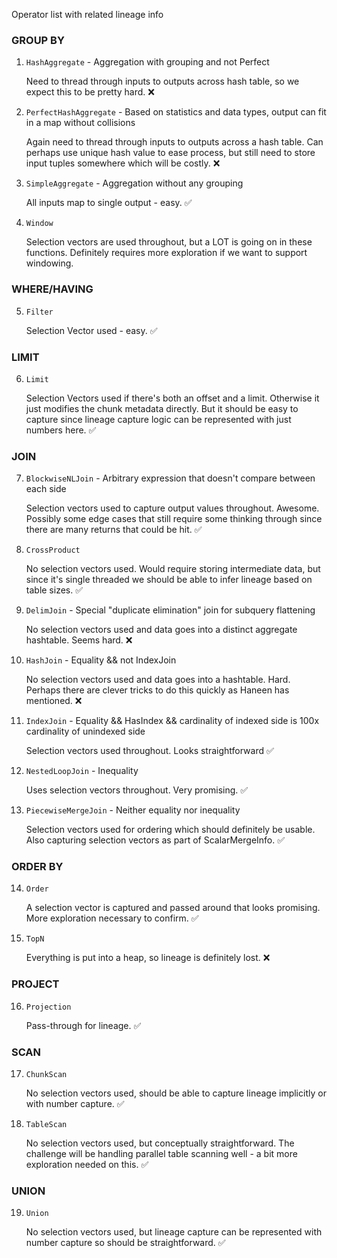 Operator list with related lineage info

### GROUP BY
1. `HashAggregate` - Aggregation with grouping and not Perfect

    Need to thread through inputs to outputs across hash table, so we expect this to be pretty hard.
    :x:

2. `PerfectHashAggregate` - Based on statistics and data types, output can fit in a map without collisions

    Again need to thread through inputs to outputs across a hash table.
    Can perhaps use unique hash value to ease process, but still need to store input tuples somewhere which will be costly.
    :x:

3. `SimpleAggregate` - Aggregation without any grouping

    All inputs map to single output - easy.
    :white_check_mark:

4. `Window`

    Selection vectors are used throughout, but a LOT is going on in these functions.
    Definitely requires more exploration if we want to support windowing.

### WHERE/HAVING
5. `Filter`

    Selection Vector used - easy.
    :white_check_mark:

### LIMIT
6. `Limit`

    Selection Vectors used if there's both an offset and a limit.
    Otherwise it just modifies the chunk metadata directly.
    But it should be easy to capture since lineage capture logic can be represented with just numbers here.
    :white_check_mark:

### JOIN
7. `BlockwiseNLJoin` - Arbitrary expression that doesn't compare between each side

    Selection vectors used to capture output values throughout. Awesome.
    Possibly some edge cases that still require some thinking through since there are many returns that could be hit.
    :white_check_mark: 

8. `CrossProduct`

    No selection vectors used. Would require storing intermediate data,
    but since it's single threaded we should be able to infer lineage based on table sizes.
    :white_check_mark:

9. `DelimJoin` - Special "duplicate elimination" join for subquery flattening

    No selection vectors used and data goes into a distinct aggregate hashtable. Seems hard.
    :x: 

10. `HashJoin` - Equality && not IndexJoin

    No selection vectors used and data goes into a hashtable. Hard.
    Perhaps there are clever tricks to do this quickly as Haneen has mentioned.
    :x:

11. `IndexJoin` - Equality && HasIndex && cardinality of indexed side is 100x cardinality of unindexed side

    Selection vectors used throughout. Looks straightforward
    :white_check_mark:

12. `NestedLoopJoin` - Inequality

    Uses selection vectors throughout. Very promising.
    :white_check_mark: 

13. `PiecewiseMergeJoin` - Neither equality nor inequality

    Selection vectors used for ordering which should definitely be usable.
    Also capturing selection vectors as part of ScalarMergeInfo.
    :white_check_mark: 

### ORDER BY
14. `Order`

    A selection vector is captured and passed around that looks promising. More exploration necessary to confirm.
    :white_check_mark: 

15. `TopN`

    Everything is put into a heap, so lineage is definitely lost.
    :x: 

### PROJECT
16. `Projection`

    Pass-through for lineage.
    :white_check_mark:

### SCAN
17. `ChunkScan`

    No selection vectors used, should be able to capture lineage implicitly or with number capture.
    :white_check_mark: 

18. `TableScan`

    No selection vectors used, but conceptually straightforward.
    The challenge will be handling parallel table scanning well - a bit more exploration needed on this.
    :white_check_mark: 

### UNION
19. `Union`

    No selection vectors used, but lineage capture can be represented with number capture so should be straightforward.
    :white_check_mark: